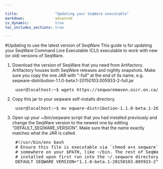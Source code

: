 ```yaml
---

title:                 "Updating your SeqWare executable"
markdown:              advanced
is_dynamic:            true
toc_includes_sections: true

---
```


#Updating to use the latest version of SeqWare
This guide is for updating your SeqWare Command Line Executable (CLI) executable to work with new (or old) versions of SeqWare.

1. Download the version of SeqWare that you need from Artifactory. Artifactory houses both SeqWare releases and nightly snapshots. Make sure you copy the one JAR with "-full" at the end of its name, e.g. seqware-distribution-1.1.0-beta.1-20150103.005933-2-full.jar
<pre>
    user@localhost:~$ wgets https://seqwaremaven.oicr.on.ca/artifactory/simple/seqware-snapshot/com/github/seqware/seqware-distribution/1.1.0-beta.1-SNAPSHOT/seqware-distribution-1.1.0-beta.1-20150103.005933-2-full.jar
</pre>
2. Copy this jar to your seqware self-installs directory.
<pre>
    user@localhost:~$ mv eqware-distribution-1.1.0-beta.1-20150103.005933-2-full.jar ~/.seqware/self-installs
</pre>
3. Open up your ~/bin/seqware script that you had installed previously and change the SeqWare version to the newest one by editing "DEFAULT_SEQWARE_VERSION". Make sure that the name exactly matches what the JAR is called.
<pre>
    #!/usr/bin/env bash
    # Ensure this file is executable via `chmod a+x seqware`, then place it
    # somewhere on your $PATH, like ~/bin. The rest of SeqWare will be
    # installed upon first run into the ~/.seqware directory.
    DEFAULT_SEQWARE_VERSION="1.1.0-beta.1-20150103.005933-2"
</pre>

